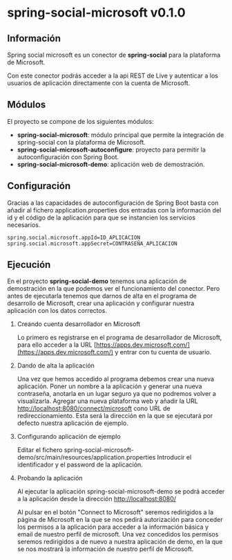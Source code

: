 # spring-social-microsoft v0.1.0

## Información
Spring social microsoft es un conector de **spring-social** para la plataforma de Microsoft.

Con este conector podrás acceder a la api REST de Live y autenticar a los usuarios de aplicación directamente con la cuenta de Microsoft.

## Módulos
El proyecto se compone de los siguientes módulos:

- **spring-social-microsoft**: módulo principal que permite la integración de spring-social con la plataforma de Microsoft.
- **spring-social-microsoft-autoconfigure**: proyecto para permitir la autoconfiguración con Spring Boot.
- **spring-social-microsoft-demo**: aplicación web de demostración.


## Configuración
Gracias a las capacidades de autoconfiguración de Spring Boot basta con añadir al fichero application.properties dos entradas con la información del id y el código de la aplicación para que se instancien los servicios necesarios.

```
spring.social.microsoft.appId=ID_APLICACION
spring.social.microsoft.appSecret=CONTRASEÑA_APLICACION
```

## Ejecución
En el proyecto **spring-social-demo** tenemos una aplicación de demostración en la que podemos ver el funcionamiento del conector. Pero antes de ejecutarla tenemos que darnos de alta en el programa de desarrollo de Microsoft, crear una aplicación y configurar nuestra aplicación con los datos correctos.

1. Creando cuenta desarrollador en Microsoft

   Lo primero es registrarse en el programa de desarrollador de Microsoft, para ello acceder a la URL [https://apps.dev.microsoft.com/](https://apps.dev.microsoft.com/) y entrar con tu cuenta de usuario.

2. Dando de alta la aplicación

   Una vez que hemos accedido al programa debemos crear una nueva aplicación.
   Poner un nombre a la aplicación y generar una nueva contraseña, anotarla en un lugar seguro ya que no podremos volver a visualizarla.
   Agregar una nueva plataforma web y añadir la URL [http://localhost:8080/connect/microsoft](http://localhost:8080/connect/microsoft) cono URL de redireccionamiento. Esta será la dirección en la que se ejecutará por defecto nuestra aplicación de ejemplo.
   
3. Configurando aplicación de ejemplo

   Editar el fichero spring-social-microsoft-demo/src/main/resources/application.properties
   Introducir el identificador y el password de la aplicación.

4. Probando la aplicación

   Al ejecutar la aplicación spring-social-microsoft-demo se podrá acceder a la aplicación desde la dirección [http://localhost:8080/](http://localhost:8080/)
   
   Al pulsar en el botón "Connect to Microsoft" seremos redirigidos a la página de Microsoft en la que se nos pedirá autorización para conceder los permisos a la aplicación para acceder a la información básica y email de nuestro perfil de microsoft. Una vez concedidos los permisos seremos redirigidos a de nuevo a nuestra aplicación de demo, en la que se nos mostrará la información de nuestro perfil de Microsoft.
